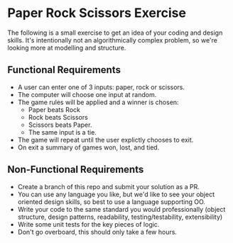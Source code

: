 # Paper Rock Scissors Exercise

The following is a small exercise to get an idea of your coding and design skills. It's intentionally not an algorithmically complex problem, so we're looking 
more at modelling and structure. 

## Functional Requirements
* A user can enter one of 3 inputs: paper, rock or scissors.
* The computer will choose one input at random.
* The game rules will be applied and a winner is chosen: 
  - Paper beats Rock
  - Rock beats Scissors
  - Scissors beats Paper. 
  - The same input is a tie. 
* The game will repeat until the user explictly chooses to exit.
* On exit a summary of games won, lost, and tied.

## Non-Functional Requirements
* Create a branch of this repo and submit your solution as a PR. 
* You can use any language you like, but we'd like to see your object oriented design skills, so best to use a language supporting OO. 
* Write your code to the same standard you would professionally (object structure, design patterns, readability, testing/testability, extensibility)
* Write some unit tests for the key pieces of logic. 
* Don't go overboard, this should only take a few hours.


